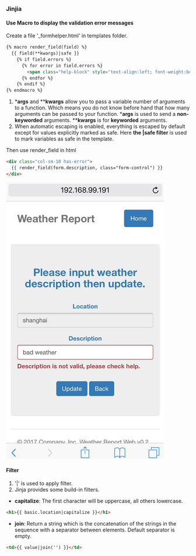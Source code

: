 ### Jinjia 

#### Use Macro to display the validation error messages
Create a file '_formhelper.html' in templates folder.
```html
{% macro render_field(field) %}
  {{ field(**kwargs)|safe }}
    {% if field.errors %}
      {% for error in field.errors %}
        <span class="help-block" style="text-align:left; font-weight:bold">{{ error }}</span>
      {% endfor %}
    {% endif %}
{% endmacro %}
```
1. ***args** and ****kwargs** allow you to pass a variable number of arguments to a function. Which means you do not know before hand that how many arguments can be passed to your function. ***args** is used to send a **non-keyworded** arguments. ****kwargs** is for **keyworded** arguments.
2. When automatic escaping is enabled, everything is escaped by default except for values explicitly marked as safe. Here **the |safe filter** is used to mark variables as safe in the template.

Then use render_field in html
```html
<div class="col-sm-10 has-error">
  {{ render_field(form.description, class="form-control") }}
</div>
```
![](/assets/ch5/validation.PNG)

#### Filter

1. '|' is used to apply filter.
2. Jinja provides some build-in filters.
  * **capitalize**: The first character will be uppercase, all others lowercase.
  
  ```html
  <h1>{{ basic.location|capitalize }}</h1>
  ```
  
  * **join**: Return a string which is the concatenation of the strings in the sequence with a separator between elements. Default separator is empty.
  
  ```html
  <td>{{ value|join('') }}</td>
  ```